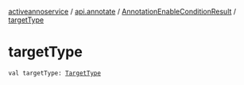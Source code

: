[activeannoservice](../../index.md) / [api.annotate](../index.md) / [AnnotationEnableConditionResult](index.md) / [targetType](./target-type.md)

# targetType

`val targetType: `[`TargetType`](../../annotationdefinition.target/-target-type/index.md)